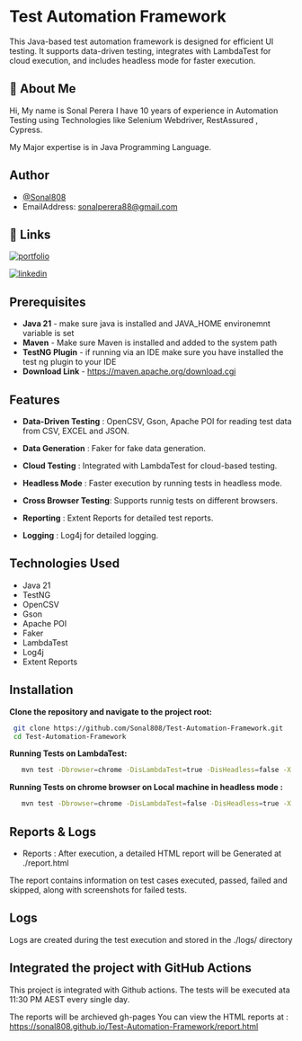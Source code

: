 
# Test Automation Framework

This Java-based test automation framework is designed for efficient UI testing. It supports data-driven testing, integrates with LambdaTest for cloud execution, and includes headless mode for faster execution.




## 🚀 About Me
Hi, My name is Sonal Perera I have 10 years of experience in Automation Testing using Technologies like Selenium Webdriver, RestAssured , Cypress.

My Major expertise is in Java Programming Language.


## Author

- [@Sonal808](https://github.com/Sonal808)
- EmailAddress: sonalperera88@gmail.com


## 🔗 Links
[![portfolio](https://img.shields.io/badge/my_portfolio-000?style=for-the-badge&logo=ko-fi&logoColor=white)](https://github.com/Sonal808)

[![linkedin](https://img.shields.io/badge/linkedin-0A66C2?style=for-the-badge&logo=linkedin&logoColor=white)](https://www.linkedin.com/in/sonal-perera-b97aa035/)


## Prerequisites

- **Java 21** - make sure java is installed and JAVA_HOME environemnt variable is set
- **Maven** - Make sure Maven is installed and added to the system path
- **TestNG Plugin** -  if running via an IDE make sure you have installed the test ng plugin to your IDE
- **Download Link** - https://maven.apache.org/download.cgi


## Features

- **Data-Driven Testing** : OpenCSV, Gson, Apache POI for reading test data from CSV, EXCEL and JSON.

- **Data Generation** : Faker for fake data generation.

- **Cloud Testing** : Integrated with LambdaTest for cloud-based testing.

- **Headless Mode** : Faster execution by running tests in headless mode.

- **Cross Browser Testing**: Supports runnig tests on different browsers.

- **Reporting** : Extent Reports for detailed test reports.

- **Logging** : Log4j for detailed logging.

## Technologies Used

- Java 21
- TestNG
- OpenCSV
- Gson
- Apache POI
- Faker
- LambdaTest
- Log4j
- Extent Reports









## Installation

**Clone the repository and navigate to the project root:**

```bash
 git clone https://github.com/Sonal808/Test-Automation-Framework.git
 cd Test-Automation-Framework
```
**Running Tests on LambdaTest:**
```bash
   mvn test -Dbrowser=chrome -DisLambdaTest=true -DisHeadless=false -X
```

**Running Tests on chrome browser on Local machine in headless mode :**
```bash
   mvn test -Dbrowser=chrome -DisLambdaTest=false -DisHeadless=true -X
```

## Reports & Logs

- Reports : After execution, a detailed HTML report will be Generated at ./report.html

The report contains information on test cases executed, passed, failed and skipped, along with screenshots for failed tests.

## Logs
Logs are created during the test execution and stored in the ./logs/ directory

## Integrated the project with GitHub Actions
This project is integrated with Github actions.
The tests will be executed ata 11:30 PM AEST every single day.

The reports will be archieved gh-pages
You can view the HTML reports at : https://sonal808.github.io/Test-Automation-Framework/report.html

    

